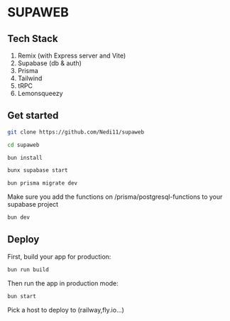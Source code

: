 # SUPAWEB

## Tech Stack

1. Remix (with Express server and Vite)
2. Supabase (db & auth)
3. Prisma
4. Tailwind
5. tRPC
6. Lemonsqueezy

## Get started

```sh
git clone https://github.com/Nedi11/supaweb

cd supaweb

bun install

bunx supabase start

bun prisma migrate dev

```

Make sure you add the functions on /prisma/postgresql-functions to your supabase project

```sh
bun dev
```

## Deploy

First, build your app for production:

```sh
bun run build
```

Then run the app in production mode:

```sh
bun start
```

Pick a host to deploy to (railway,fly.io...)
